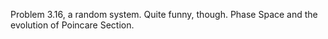 Problem 3.16, a random system. Quite funny, though. Phase Space and the evolution of Poincare Section.
